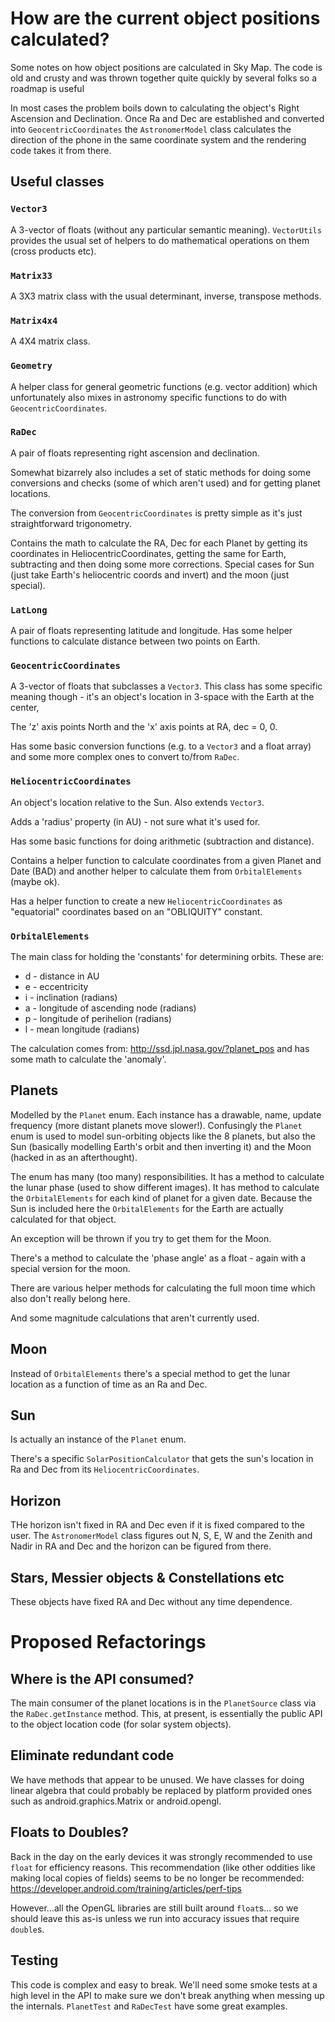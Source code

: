 # How are the current object positions calculated?

Some notes on how object positions are calculated in Sky Map. The code is old and crusty and
was thrown together quite quickly by several folks so a roadmap is useful

In most cases the problem boils down to calculating the object's Right Ascension and Declination.
Once Ra and Dec are established and converted into
 `GeocentricCoordinates` the `AstronomerModel` class calculates
 the direction of the phone in the same coordinate system and the 
 rendering code takes it from there.

## Useful classes
### `Vector3`
A 3-vector of floats (without any particular semantic meaning). `VectorUtils` provides the usual set of
helpers to do mathematical operations on them (cross products etc). 

### `Matrix33`

A 3X3 matrix class with the usual determinant, inverse, transpose methods.

### `Matrix4x4`

A 4X4 matrix class.

### `Geometry`

A helper class for general geometric functions (e.g. vector addition)
which unfortunately also mixes in astronomy specific functions
to do with `GeocentricCoordinates`.

### `RaDec`
A pair of floats representing right ascension and declination.

Somewhat bizarrely also includes a set of static methods for doing some conversions and checks
(some of which aren't used) and for getting planet locations.

The conversion from `GeocentricCoordinates` is pretty simple as it's just straightforward trigonometry.

Contains the math to calculate the RA, Dec for each Planet by
getting its coordinates in HeliocentricCoordinates, getting the same
for Earth, subtracting and then doing some more corrections.
Special cases for Sun (just take Earth's heliocentric coords and invert)
and the moon (just special).

### `LatLong`
A pair of floats representing latitude and longitude. Has some
helper functions to calculate distance between two points on Earth.

### `GeocentricCoordinates`
A 3-vector of floats that subclasses a `Vector3`.
This class has some specific meaning
though - it's an object's location in 3-space with the Earth at the center,

The 'z' axis points North and the 'x' axis points at RA, dec = 0, 0.

Has some basic conversion functions (e.g. to a `Vector3` and a float array) and
some more complex ones to convert to/from `RaDec`.

### `HeliocentricCoordinates`
An object's location relative to the Sun.  Also extends `Vector3`.

Adds a 'radius' property (in AU) - not sure what it's used for.

Has some basic functions for doing arithmetic (subtraction and distance).

Contains a helper function to calculate coordinates from a given Planet and Date
(BAD) and another helper to calculate them from `OrbitalElements` (maybe ok).

Has a helper function to create a new `HeliocentricCoordinates` as "equatorial" coordinates
based on an "OBLIQUITY" constant.

### `OrbitalElements`

The main class for holding the 'constants' for determining
orbits. These are:

   * d - distance in AU
   * e - eccentricity
   * i - inclination (radians)
   * a - longitude of ascending node (radians)
   * p - longitude of perihelion (radians)
   * l - mean longitude (radians)

The calculation comes from: http://ssd.jpl.nasa.gov/?planet_pos
and has some math to calculate the 'anomaly'.

## Planets
Modelled by the `Planet` enum. Each instance has a drawable, name,
update frequency (more distant planets move slower!). Confusingly the `Planet` enum is used to model sun-orbiting objects like the 8 planets, but also the Sun (basically modelling Earth's orbit and then inverting it) and the Moon (hacked in as an afterthought).

The enum has many (too many) responsibilities. It has a method
to calculate the lunar phase (used to show different images).
It has method to calculate the `OrbitalElements` for each kind
of planet for a given date. Because the Sun is included here
the `OrbitalElements` for the Earth are actually calculated
for that object.

An exception will be thrown if you try
to get them for the Moon.

There's a method to calculate the 'phase angle' as a float - again
with a special version for the moon.

There are various helper methods for calculating the full moon time which
also don't really belong here.

And some magnitude calculations that aren't currently used.


## Moon
Instead of `OrbitalElements` there's a special method to get
the lunar location as a function of time as an Ra and Dec.

## Sun
Is actually an instance of the `Planet` enum.

There's a specific `SolarPositionCalculator` that gets the sun's location
in Ra and Dec from its `HeliocentricCoordinates`.

## Horizon

THe horizon isn't fixed in RA and Dec even if it is fixed compared
to the user. The `AstronomerModel` class figures out N, S, E, W and
the Zenith and Nadir in RA and Dec and the horizon can be figured from
there.

## Stars, Messier objects & Constellations etc

These objects have fixed RA and Dec without any time dependence.

# Proposed Refactorings
## Where is the API consumed?
The main consumer of the planet locations is in the `PlanetSource` class via the `RaDec.getInstance` method. This, at present, is essentially the public API to the object location code (for solar system objects).

## Eliminate redundant code

We have methods that appear to be unused. We have classes for doing linear algebra that could probably be replaced by platform provided ones such as 
android.graphics.Matrix or android.opengl.

## Floats to Doubles?

Back in the day on the early devices it was strongly recommended to use `float` for efficiency reasons. This recommendation (like other oddities like making local copies of fields) seems to be no longer be recommended: https://developer.android.com/training/articles/perf-tips

However...all the OpenGL libraries are still built around `float`s... so we should leave this as-is unless we run into accuracy issues that require `double`s.

## Testing

This code is complex and easy to break. We'll need some smoke tests at a high level in the API to make sure we don't break anything when messing up the internals.
`PlanetTest` and `RaDecTest` have some great examples.
